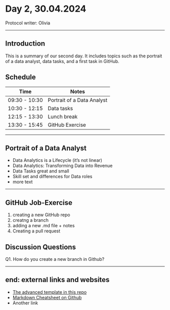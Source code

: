# Day 2, 30.04.2024
Protocol writer: Olivia

---
## __Introduction__
This is a summary of our second day. It includes topics such as the portrait of a data analyst, data tasks, and a first task in GitHub.

## __Schedule__ 
|Time|Notes|
|---|---|
|09:30 - 10:30|Portrait of a Data Analyst|
|10:30 - 12:15|Data tasks|
|12:15 - 13:30|Lunch break| 
|13:30 - 15:45|GitHub Exercise|   


---

## __Portrait of a Data Analyst__ 
* Data Analytics is a Lifecycle (it’s not linear) 
* Data Analytics: Transforming Data into Revenue
* Data Tasks great and small
* Skill set and differences for Data roles
* more text  


---

## __GitHub Job-Exercise__ 
1. creating a new GitHub repo 
2. creatng a branch 
3. adding a new .md file + notes 
4. Creating a pull request 

## __Discussion Questions__

Q1. How do you create a new branch in Github?  

---

## __end: external links and websites__ 
* [The advanced template in this repo](https://github.com/neuefische/da-daily-protocol/blob/main/advanced_version.md) 
* [Markdown Cheatsheet on Github](https://github.com/adam-p/markdown-here/wiki/Markdown-Cheatsheet) 
* Another link
